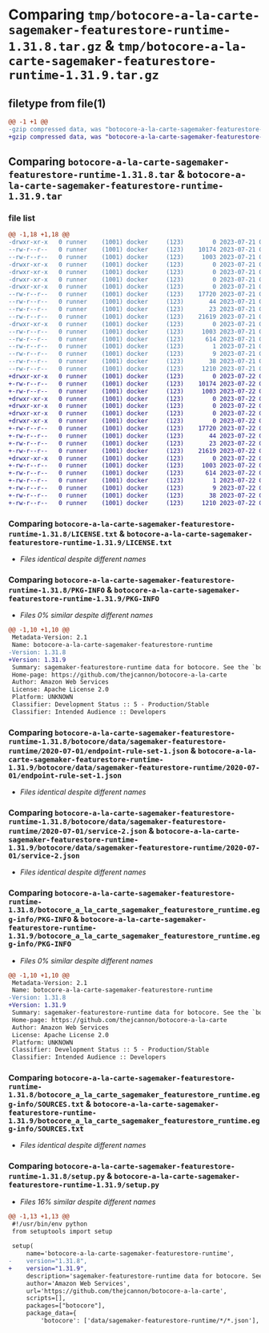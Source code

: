 # Comparing `tmp/botocore-a-la-carte-sagemaker-featurestore-runtime-1.31.8.tar.gz` & `tmp/botocore-a-la-carte-sagemaker-featurestore-runtime-1.31.9.tar.gz`

## filetype from file(1)

```diff
@@ -1 +1 @@
-gzip compressed data, was "botocore-a-la-carte-sagemaker-featurestore-runtime-1.31.8.tar", last modified: Fri Jul 21 01:21:55 2023, max compression
+gzip compressed data, was "botocore-a-la-carte-sagemaker-featurestore-runtime-1.31.9.tar", last modified: Sat Jul 22 01:20:56 2023, max compression
```

## Comparing `botocore-a-la-carte-sagemaker-featurestore-runtime-1.31.8.tar` & `botocore-a-la-carte-sagemaker-featurestore-runtime-1.31.9.tar`

### file list

```diff
@@ -1,18 +1,18 @@
-drwxr-xr-x   0 runner    (1001) docker     (123)        0 2023-07-21 01:21:55.251547 botocore-a-la-carte-sagemaker-featurestore-runtime-1.31.8/
--rw-r--r--   0 runner    (1001) docker     (123)    10174 2023-07-21 01:21:55.000000 botocore-a-la-carte-sagemaker-featurestore-runtime-1.31.8/LICENSE.txt
--rw-r--r--   0 runner    (1001) docker     (123)     1003 2023-07-21 01:21:55.251547 botocore-a-la-carte-sagemaker-featurestore-runtime-1.31.8/PKG-INFO
-drwxr-xr-x   0 runner    (1001) docker     (123)        0 2023-07-21 01:21:55.251547 botocore-a-la-carte-sagemaker-featurestore-runtime-1.31.8/botocore/
-drwxr-xr-x   0 runner    (1001) docker     (123)        0 2023-07-21 01:21:55.251547 botocore-a-la-carte-sagemaker-featurestore-runtime-1.31.8/botocore/data/
-drwxr-xr-x   0 runner    (1001) docker     (123)        0 2023-07-21 01:21:55.251547 botocore-a-la-carte-sagemaker-featurestore-runtime-1.31.8/botocore/data/sagemaker-featurestore-runtime/
-drwxr-xr-x   0 runner    (1001) docker     (123)        0 2023-07-21 01:21:55.251547 botocore-a-la-carte-sagemaker-featurestore-runtime-1.31.8/botocore/data/sagemaker-featurestore-runtime/2020-07-01/
--rw-r--r--   0 runner    (1001) docker     (123)    17720 2023-07-21 01:21:06.000000 botocore-a-la-carte-sagemaker-featurestore-runtime-1.31.8/botocore/data/sagemaker-featurestore-runtime/2020-07-01/endpoint-rule-set-1.json
--rw-r--r--   0 runner    (1001) docker     (123)       44 2023-07-21 01:21:06.000000 botocore-a-la-carte-sagemaker-featurestore-runtime-1.31.8/botocore/data/sagemaker-featurestore-runtime/2020-07-01/examples-1.json
--rw-r--r--   0 runner    (1001) docker     (123)       23 2023-07-21 01:21:06.000000 botocore-a-la-carte-sagemaker-featurestore-runtime-1.31.8/botocore/data/sagemaker-featurestore-runtime/2020-07-01/paginators-1.json
--rw-r--r--   0 runner    (1001) docker     (123)    21619 2023-07-21 01:21:06.000000 botocore-a-la-carte-sagemaker-featurestore-runtime-1.31.8/botocore/data/sagemaker-featurestore-runtime/2020-07-01/service-2.json
-drwxr-xr-x   0 runner    (1001) docker     (123)        0 2023-07-21 01:21:55.251547 botocore-a-la-carte-sagemaker-featurestore-runtime-1.31.8/botocore_a_la_carte_sagemaker_featurestore_runtime.egg-info/
--rw-r--r--   0 runner    (1001) docker     (123)     1003 2023-07-21 01:21:55.000000 botocore-a-la-carte-sagemaker-featurestore-runtime-1.31.8/botocore_a_la_carte_sagemaker_featurestore_runtime.egg-info/PKG-INFO
--rw-r--r--   0 runner    (1001) docker     (123)      614 2023-07-21 01:21:55.000000 botocore-a-la-carte-sagemaker-featurestore-runtime-1.31.8/botocore_a_la_carte_sagemaker_featurestore_runtime.egg-info/SOURCES.txt
--rw-r--r--   0 runner    (1001) docker     (123)        1 2023-07-21 01:21:55.000000 botocore-a-la-carte-sagemaker-featurestore-runtime-1.31.8/botocore_a_la_carte_sagemaker_featurestore_runtime.egg-info/dependency_links.txt
--rw-r--r--   0 runner    (1001) docker     (123)        9 2023-07-21 01:21:55.000000 botocore-a-la-carte-sagemaker-featurestore-runtime-1.31.8/botocore_a_la_carte_sagemaker_featurestore_runtime.egg-info/top_level.txt
--rw-r--r--   0 runner    (1001) docker     (123)       38 2023-07-21 01:21:55.251547 botocore-a-la-carte-sagemaker-featurestore-runtime-1.31.8/setup.cfg
--rw-r--r--   0 runner    (1001) docker     (123)     1210 2023-07-21 01:21:55.000000 botocore-a-la-carte-sagemaker-featurestore-runtime-1.31.8/setup.py
+drwxr-xr-x   0 runner    (1001) docker     (123)        0 2023-07-22 01:20:56.085396 botocore-a-la-carte-sagemaker-featurestore-runtime-1.31.9/
+-rw-r--r--   0 runner    (1001) docker     (123)    10174 2023-07-22 01:20:55.000000 botocore-a-la-carte-sagemaker-featurestore-runtime-1.31.9/LICENSE.txt
+-rw-r--r--   0 runner    (1001) docker     (123)     1003 2023-07-22 01:20:56.085396 botocore-a-la-carte-sagemaker-featurestore-runtime-1.31.9/PKG-INFO
+drwxr-xr-x   0 runner    (1001) docker     (123)        0 2023-07-22 01:20:56.081396 botocore-a-la-carte-sagemaker-featurestore-runtime-1.31.9/botocore/
+drwxr-xr-x   0 runner    (1001) docker     (123)        0 2023-07-22 01:20:56.081396 botocore-a-la-carte-sagemaker-featurestore-runtime-1.31.9/botocore/data/
+drwxr-xr-x   0 runner    (1001) docker     (123)        0 2023-07-22 01:20:56.081396 botocore-a-la-carte-sagemaker-featurestore-runtime-1.31.9/botocore/data/sagemaker-featurestore-runtime/
+drwxr-xr-x   0 runner    (1001) docker     (123)        0 2023-07-22 01:20:56.081396 botocore-a-la-carte-sagemaker-featurestore-runtime-1.31.9/botocore/data/sagemaker-featurestore-runtime/2020-07-01/
+-rw-r--r--   0 runner    (1001) docker     (123)    17720 2023-07-22 01:20:09.000000 botocore-a-la-carte-sagemaker-featurestore-runtime-1.31.9/botocore/data/sagemaker-featurestore-runtime/2020-07-01/endpoint-rule-set-1.json
+-rw-r--r--   0 runner    (1001) docker     (123)       44 2023-07-22 01:20:09.000000 botocore-a-la-carte-sagemaker-featurestore-runtime-1.31.9/botocore/data/sagemaker-featurestore-runtime/2020-07-01/examples-1.json
+-rw-r--r--   0 runner    (1001) docker     (123)       23 2023-07-22 01:20:09.000000 botocore-a-la-carte-sagemaker-featurestore-runtime-1.31.9/botocore/data/sagemaker-featurestore-runtime/2020-07-01/paginators-1.json
+-rw-r--r--   0 runner    (1001) docker     (123)    21619 2023-07-22 01:20:09.000000 botocore-a-la-carte-sagemaker-featurestore-runtime-1.31.9/botocore/data/sagemaker-featurestore-runtime/2020-07-01/service-2.json
+drwxr-xr-x   0 runner    (1001) docker     (123)        0 2023-07-22 01:20:56.085396 botocore-a-la-carte-sagemaker-featurestore-runtime-1.31.9/botocore_a_la_carte_sagemaker_featurestore_runtime.egg-info/
+-rw-r--r--   0 runner    (1001) docker     (123)     1003 2023-07-22 01:20:56.000000 botocore-a-la-carte-sagemaker-featurestore-runtime-1.31.9/botocore_a_la_carte_sagemaker_featurestore_runtime.egg-info/PKG-INFO
+-rw-r--r--   0 runner    (1001) docker     (123)      614 2023-07-22 01:20:56.000000 botocore-a-la-carte-sagemaker-featurestore-runtime-1.31.9/botocore_a_la_carte_sagemaker_featurestore_runtime.egg-info/SOURCES.txt
+-rw-r--r--   0 runner    (1001) docker     (123)        1 2023-07-22 01:20:56.000000 botocore-a-la-carte-sagemaker-featurestore-runtime-1.31.9/botocore_a_la_carte_sagemaker_featurestore_runtime.egg-info/dependency_links.txt
+-rw-r--r--   0 runner    (1001) docker     (123)        9 2023-07-22 01:20:56.000000 botocore-a-la-carte-sagemaker-featurestore-runtime-1.31.9/botocore_a_la_carte_sagemaker_featurestore_runtime.egg-info/top_level.txt
+-rw-r--r--   0 runner    (1001) docker     (123)       38 2023-07-22 01:20:56.085396 botocore-a-la-carte-sagemaker-featurestore-runtime-1.31.9/setup.cfg
+-rw-r--r--   0 runner    (1001) docker     (123)     1210 2023-07-22 01:20:55.000000 botocore-a-la-carte-sagemaker-featurestore-runtime-1.31.9/setup.py
```

### Comparing `botocore-a-la-carte-sagemaker-featurestore-runtime-1.31.8/LICENSE.txt` & `botocore-a-la-carte-sagemaker-featurestore-runtime-1.31.9/LICENSE.txt`

 * *Files identical despite different names*

### Comparing `botocore-a-la-carte-sagemaker-featurestore-runtime-1.31.8/PKG-INFO` & `botocore-a-la-carte-sagemaker-featurestore-runtime-1.31.9/PKG-INFO`

 * *Files 0% similar despite different names*

```diff
@@ -1,10 +1,10 @@
 Metadata-Version: 2.1
 Name: botocore-a-la-carte-sagemaker-featurestore-runtime
-Version: 1.31.8
+Version: 1.31.9
 Summary: sagemaker-featurestore-runtime data for botocore. See the `botocore-a-la-carte` package for more info.
 Home-page: https://github.com/thejcannon/botocore-a-la-carte
 Author: Amazon Web Services
 License: Apache License 2.0
 Platform: UNKNOWN
 Classifier: Development Status :: 5 - Production/Stable
 Classifier: Intended Audience :: Developers
```

### Comparing `botocore-a-la-carte-sagemaker-featurestore-runtime-1.31.8/botocore/data/sagemaker-featurestore-runtime/2020-07-01/endpoint-rule-set-1.json` & `botocore-a-la-carte-sagemaker-featurestore-runtime-1.31.9/botocore/data/sagemaker-featurestore-runtime/2020-07-01/endpoint-rule-set-1.json`

 * *Files identical despite different names*

### Comparing `botocore-a-la-carte-sagemaker-featurestore-runtime-1.31.8/botocore/data/sagemaker-featurestore-runtime/2020-07-01/service-2.json` & `botocore-a-la-carte-sagemaker-featurestore-runtime-1.31.9/botocore/data/sagemaker-featurestore-runtime/2020-07-01/service-2.json`

 * *Files identical despite different names*

### Comparing `botocore-a-la-carte-sagemaker-featurestore-runtime-1.31.8/botocore_a_la_carte_sagemaker_featurestore_runtime.egg-info/PKG-INFO` & `botocore-a-la-carte-sagemaker-featurestore-runtime-1.31.9/botocore_a_la_carte_sagemaker_featurestore_runtime.egg-info/PKG-INFO`

 * *Files 0% similar despite different names*

```diff
@@ -1,10 +1,10 @@
 Metadata-Version: 2.1
 Name: botocore-a-la-carte-sagemaker-featurestore-runtime
-Version: 1.31.8
+Version: 1.31.9
 Summary: sagemaker-featurestore-runtime data for botocore. See the `botocore-a-la-carte` package for more info.
 Home-page: https://github.com/thejcannon/botocore-a-la-carte
 Author: Amazon Web Services
 License: Apache License 2.0
 Platform: UNKNOWN
 Classifier: Development Status :: 5 - Production/Stable
 Classifier: Intended Audience :: Developers
```

### Comparing `botocore-a-la-carte-sagemaker-featurestore-runtime-1.31.8/botocore_a_la_carte_sagemaker_featurestore_runtime.egg-info/SOURCES.txt` & `botocore-a-la-carte-sagemaker-featurestore-runtime-1.31.9/botocore_a_la_carte_sagemaker_featurestore_runtime.egg-info/SOURCES.txt`

 * *Files identical despite different names*

### Comparing `botocore-a-la-carte-sagemaker-featurestore-runtime-1.31.8/setup.py` & `botocore-a-la-carte-sagemaker-featurestore-runtime-1.31.9/setup.py`

 * *Files 16% similar despite different names*

```diff
@@ -1,13 +1,13 @@
 #!/usr/bin/env python
 from setuptools import setup
 
 setup(
     name='botocore-a-la-carte-sagemaker-featurestore-runtime',
-    version="1.31.8",
+    version="1.31.9",
     description='sagemaker-featurestore-runtime data for botocore. See the `botocore-a-la-carte` package for more info.',
     author='Amazon Web Services',
     url='https://github.com/thejcannon/botocore-a-la-carte',
     scripts=[],
     packages=["botocore"],
     package_data={
         'botocore': ['data/sagemaker-featurestore-runtime/*/*.json'],
```


